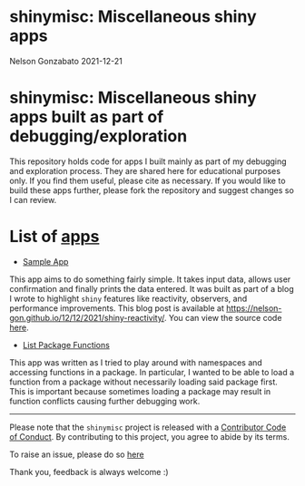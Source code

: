 shinymisc: Miscellaneous shiny apps
================
Nelson Gonzabato
2021-12-21

# shinymisc: Miscellaneous shiny apps built as part of debugging/exploration

This repository holds code for apps I built mainly as part of my
debugging and exploration process. They are shared here for educational
purposes only. If you find them useful, please cite as necessary. If you
would like to build these apps further, please fork the repository and
suggest changes so I can review.

# List of [apps](https://github.com/Nelson-Gon/shinymisc/blob/main/apps)

-   [Sample App](https://nelson-gon.shinyapps.io/sampleapp)

This app aims to do something fairly simple. It takes input data, allows
user confirmation and finally prints the data entered. It was built as
part of a blog I wrote to highlight `shiny` features like reactivity,
observers, and performance improvements. This blog post is available at
<https://nelson-gon.github.io/12/12/2021/shiny-reactivity/>. You can
view the source code
[here](https://github.com/Nelson-Gon/shinymisc/blob/main/apps/sample_app.R).

-   [List Package
    Functions](https://github.com/Nelson-Gon/shinymisc/blob/main/apps/list_functions.R)

This app was written as I tried to play around with namespaces and
accessing functions in a package. In particular, I wanted to be able to
load a function from a package without necessarily loading said package
first. This is important because sometimes loading a package may result
in function conflicts causing further debugging work.

------------------------------------------------------------------------

Please note that the `shinymisc` project is released with a [Contributor
Code of
Conduct](https://github.com/Nelson-Gon/shinymisc/blob/main/.github/CODE_OF_CONDUCT.md).
By contributing to this project, you agree to abide by its terms.

To raise an issue, please do so
[here](https://github.com/Nelson-Gon/shinymisc/issues)

Thank you, feedback is always welcome :)
